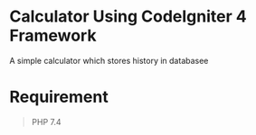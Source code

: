 # Calculator Using  CodeIgniter 4 Framework
  A simple calculator which stores history in databasee
# Requirement
   > PHP 7.4
   
